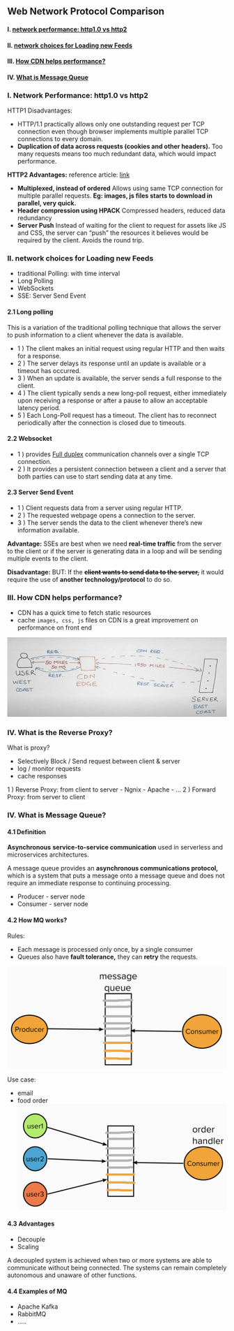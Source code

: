## Web Network Protocol Comparison

#### I. [network performance: http1.0  vs http2](#question-1)

#### II. [network choices for Loading new Feeds](#question-2)

#### III. [How CDN helps performance?](#question-3)

#### IV. [What is Message Queue](#question-4)

<div id="question-1"/>

### I. Network Performance: http1.0  vs http2

HTTP1 Disadvantages:
- HTTP/1.1 practically allows only one outstanding request per TCP connection
	even though browser implements multiple parallel TCP connections to every domain.
- **Duplication of data across requests (cookies and other headers).** 
	Too many requests means too much redundant data, which would impact performance.

**HTTP2 Advantages:** 
reference article: [link](https://imagekit.io/blog/http2-vs-http1-performance/)
- **Multiplexed, instead of ordered**
	Allows using same TCP connection for multiple parallel requests. **Eg: images, js files starts to download in parallel, very quick.**
- ****Header compression using HPACK****
	Compressed headers, reduced data redundancy
- ****Server Push****
	Instead of waiting for the client to request for assets like JS and CSS, the server can “push” the resources it believes would be required by the client. Avoids the round trip.

<div id="question-2"/>

### II. network choices for Loading new Feeds
- traditional Polling: with time interval
- Long Polling
- WebSockets
- SSE: Server Send Event

#### 2.1 Long polling
This is a variation of the traditional polling technique that allows the server to push information to a client whenever the data is available.
- 1 ) The client makes an initial request using regular HTTP and then waits for a response.
- 2 ) The server delays its response until an update is available or a timeout has occurred.
- 3 )  When an update is available, the server sends a full response to the client.
- 4 ) The client typically sends a new long-poll request, either immediately upon receiving a response or after a pause to allow an acceptable latency period.
- 5 ) Each Long-Poll request has a timeout. The client has to reconnect periodically after the connection is closed due to timeouts.

#### 2.2 Websocket
- 1 ) provides [Full duplex](https://en.wikipedia.org/wiki/Duplex_(telecommunications)#Full_duplex) communication channels over a single TCP connection. 
- 2 ) It provides a persistent connection between a client and a server that both parties can use to start sending data at any time.

#### 2.3 Server Send Event
- 1 )  Client requests data from a server using regular HTTP.
- 2 ) The requested webpage opens a connection to the server.
- 3 )  The server sends the data to the client whenever there’s new information available.

**Advantage:** 
SSEs are best when we need **real-time traffic** from the server to the client or if the server is generating data in a loop and will be sending multiple events to the client.

**Disadvantage:**
BUT: If the **~~client wants to send data to the server,~~** it would require the use of **another technology/protocol** to do so.

<div id="question-3"/>

### III. How CDN helps performance?
- CDN has a quick time to fetch static resources
- cache `images, css, js` files on CDN is a great improvement on performance on front end

![image](../assets/cdn_flow.png ':size=627x226')


### IV. What is the Reverse Proxy?

What is proxy?
- Selectively Block / Send request between client & server
- log / monitor requests
- cache responses

1 ) Reverse Proxy: from client to server
	- Ngnix
	- Apache
	- ...
2 ) Forward Proxy: from server to client

<div id="question-4"/>

### IV. What is Message Queue?

#### 4.1 Definition

**Asynchronous** **service-to-service communication** used in serverless and microservices architectures.
 
A message queue provides an **asynchronous communications protocol,** which is a system that puts a message onto a message queue and does not require an immediate response to continuing processing.
- Producer - server node
- Consumer - server node

#### 4.2 How MQ works?
Rules:
- Each message is processed only once, by a single consumer
- Queues also have **fault tolerance,** they can **retry** the requests.

![image](../assets/mq_flow.png ':size=517x240')

Use case:
- email
- food order	
	![image](../assets/foodorder.png ':size=505x256')

#### 4.3 Advantages
- Decouple
- Scaling

A decoupled system is achieved when two or more systems are able to communicate without being connected. The systems can remain completely autonomous and unaware of other functions.

#### 4.4 Examples of MQ
- Apache Kafka
- RabbitMQ
- .....




